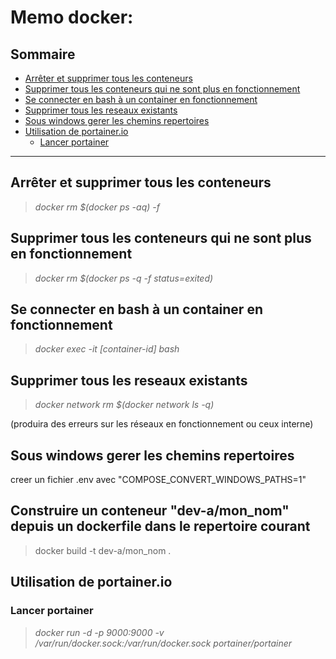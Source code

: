 # Memo docker:

## Sommaire
- [Arrêter et supprimer tous les conteneurs](#arrêter-et-supprimer-tous-les-conteneurs)
- [Supprimer tous les conteneurs qui ne sont plus en fonctionnement](#supprimer-tous-les-conteneurs-qui-ne-sont-plus-en-fonctionnement)
- [Se connecter en bash à un container en fonctionnement](#se-connecter-en-bash-à-un-container-en-fonctionnement)
- [Supprimer tous les reseaux existants](#supprimer-tous-les-reseaux-existants)
- [Sous windows gerer les chemins repertoires](#sous-windows-gerer-les-chemins-repertoires)
- [Utilisation de portainer.io](#utilisation-de-portainerio)
  - [Lancer portainer](#lancer-portainer)

---
## Arrêter et supprimer tous les conteneurs
> *docker rm $(docker ps -aq) -f*

## Supprimer tous les conteneurs qui ne sont plus en fonctionnement
> *docker rm $(docker ps -q -f status=exited)*

## Se connecter en bash à un container en fonctionnement
> *docker exec -it [container-id] bash*

## Supprimer tous les reseaux existants
> *docker network rm $(docker network ls -q)* 

(produira des erreurs sur les réseaux en fonctionnement ou ceux interne)

## Sous windows gerer les chemins repertoires
creer un fichier .env avec "COMPOSE_CONVERT_WINDOWS_PATHS=1"

## Construire un conteneur "dev-a/mon_nom" depuis un dockerfile dans le repertoire courant 
> docker build -t dev-a/mon_nom .

## Utilisation de portainer.io
### Lancer portainer 
> *docker run -d -p 9000:9000 -v /var/run/docker.sock:/var/run/docker.sock portainer/portainer*
